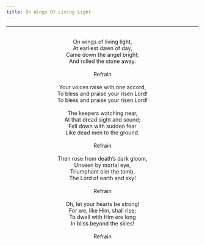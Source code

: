 ```yaml
---
title: On Wings Of Living Light
---
```


---
<center>
<br/>
On wings of living light,<br/>
At earliest dawn of day,<br/>
Came down the angel bright;<br/>
And rolled the stone away.<br/>
<br/>
Refrain<br/>
<br/>
Your voices raise with one accord,<br/>
To bless and praise your risen Lord!<br/>
To bless and praise your risen Lord!<br/>
<br/>
The keepers watching near,<br/>
At that dread sight and sound;<br/>
Fell down with sudden fear<br/>
Like dead men to the ground.<br/>
<br/>
Refrain<br/>
<br/>
Then rose from death’s dark gloom,<br/>
Unseen by mortal eye,<br/>
Triumphant o’er the tomb,<br/>
The Lord of earth and sky!<br/>
<br/>
Refrain<br/>
<br/>
Oh, let your hearts be strong!<br/>
For we, like Him, shall rise;<br/>
To dwell with Him ere long<br/>
In bliss beyond the skies!<br/>
<br/>
Refrain<br/>

</center>
